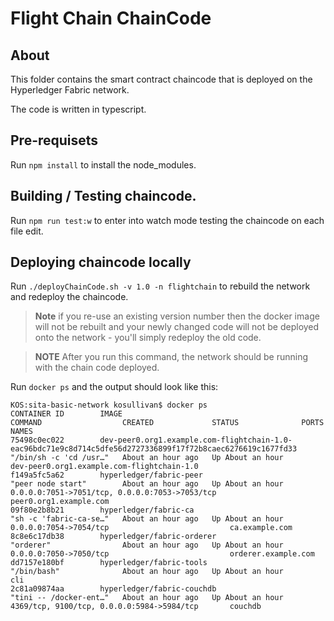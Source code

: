 # Flight Chain ChainCode

## About
This folder contains the smart contract chaincode that is deployed on the Hyperledger Fabric network.

The code is written in typescript.

## Pre-requisets

Run `npm install` to install the node_modules.

## Building / Testing chaincode.

Run `npm run test:w` to enter into watch mode testing the chaincode on each file edit.


## Deploying chaincode locally

Run `./deployChainCode.sh -v 1.0 -n flightchain` to rebuild the network and redeploy the chaincode.

> **Note** if you re-use an existing version number then the docker image will not be rebuilt and your newly changed
code will not be deployed onto the network - you'll simply redeploy the old code. 


> **NOTE** After you run this command, the network should be running with the chain code deployed.

Run `docker ps` and the output should look like this:

```
KOS:sita-basic-network kosullivan$ docker ps
CONTAINER ID        IMAGE                                                                                                         COMMAND                  CREATED             STATUS              PORTS                                            NAMES
75498c0ec022        dev-peer0.org1.example.com-flightchain-1.0-eac96bdc71e9c8d714c5dfe56d2727336899f17f72b8caec6276619c1677fd33   "/bin/sh -c 'cd /usr…"   About an hour ago   Up About an hour                                                     dev-peer0.org1.example.com-flightchain-1.0
f149a5fc5a62        hyperledger/fabric-peer                                                                                       "peer node start"        About an hour ago   Up About an hour    0.0.0.0:7051->7051/tcp, 0.0.0.0:7053->7053/tcp   peer0.org1.example.com
09f80e2b8b21        hyperledger/fabric-ca                                                                                         "sh -c 'fabric-ca-se…"   About an hour ago   Up About an hour    0.0.0.0:7054->7054/tcp                           ca.example.com
8c8e6c17db38        hyperledger/fabric-orderer                                                                                    "orderer"                About an hour ago   Up About an hour    0.0.0.0:7050->7050/tcp                           orderer.example.com
dd7157e180bf        hyperledger/fabric-tools                                                                                      "/bin/bash"              About an hour ago   Up About an hour                                                     cli
2c81a09874aa        hyperledger/fabric-couchdb                                                                                    "tini -- /docker-ent…"   About an hour ago   Up About an hour    4369/tcp, 9100/tcp, 0.0.0.0:5984->5984/tcp       couchdb

```
